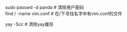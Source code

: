 sudo passwd -d panda    # 清除用户密码  
find / -name vim.conf   # 在/下寻找名字中有vim.conf的文件  

yay -Scc                # 清除yay缓存